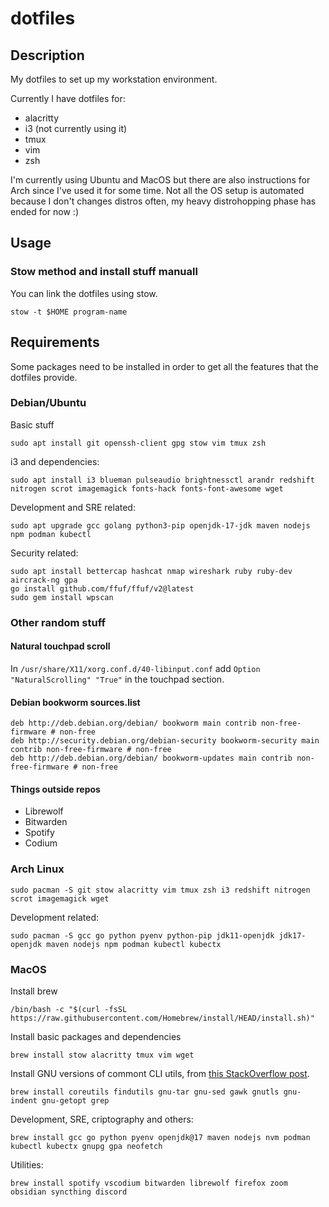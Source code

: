 # dotfiles

## Description

My dotfiles to set up my workstation environment.

Currently I have dotfiles for:
* alacritty
* i3 (not currently using it)
* tmux
* vim
* zsh

I'm currently using Ubuntu and MacOS but there are also instructions for Arch since I've used it for some time. Not all the OS setup is automated because I don't changes distros often, my heavy distrohopping phase has ended for now :)

## Usage

### Stow method and install stuff manuall
You can link the dotfiles using stow.
```
stow -t $HOME program-name
```
## Requirements
Some packages need to be installed in order to get all the features that the dotfiles provide.

### Debian/Ubuntu
Basic stuff
```
sudo apt install git openssh-client gpg stow vim tmux zsh
```

i3 and dependencies:
```
sudo apt install i3 blueman pulseaudio brightnessctl arandr redshift nitrogen scrot imagemagick fonts-hack fonts-font-awesome wget
```

Development and SRE related:
```
sudo apt upgrade gcc golang python3-pip openjdk-17-jdk maven nodejs npm podman kubectl
```

Security related:
```
sudo apt install bettercap hashcat nmap wireshark ruby ruby-dev aircrack-ng gpa
go install github.com/ffuf/ffuf/v2@latest
sudo gem install wpscan
```

### Other random stuff
#### Natural touchpad scroll
In `/usr/share/X11/xorg.conf.d/40-libinput.conf` add `Option "NaturalScrolling" "True"` in the touchpad section.
#### Debian bookworm sources.list
```
deb http://deb.debian.org/debian/ bookworm main contrib non-free-firmware # non-free
deb http://security.debian.org/debian-security bookworm-security main contrib non-free-firmware # non-free
deb http://deb.debian.org/debian/ bookworm-updates main contrib non-free-firmware # non-free
```
#### Things outside repos
- Librewolf
- Bitwarden
- Spotify
- Codium
### Arch Linux
```
sudo pacman -S git stow alacritty vim tmux zsh i3 redshift nitrogen scrot imagemagick wget
```

Development related:
```
sudo pacman -S gcc go python pyenv python-pip jdk11-openjdk jdk17-openjdk maven nodejs npm podman kubectl kubectx
```

### MacOS
Install brew
```
/bin/bash -c "$(curl -fsSL https://raw.githubusercontent.com/Homebrew/install/HEAD/install.sh)"
```
Install basic packages and dependencies
```
brew install stow alacritty tmux vim wget
```

Install GNU versions of commont CLI utils, from [this StackOverflow post](https://apple.stackexchange.com/questions/69223/how-to-replace-mac-os-x-utilities-with-gnu-core-utilities/69332#69332).
```
brew install coreutils findutils gnu-tar gnu-sed gawk gnutls gnu-indent gnu-getopt grep
```

Development, SRE, criptography and others:
```
brew install gcc go python pyenv openjdk@17 maven nodejs nvm podman kubectl kubectx gnupg gpa neofetch
```

Utilities:
```
brew install spotify vscodium bitwarden librewolf firefox zoom obsidian syncthing discord
```
